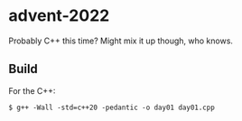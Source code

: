 # advent-2022

Probably C++ this time? Might mix it up though, who knows.

## Build

For the C++:

```shell
$ g++ -Wall -std=c++20 -pedantic -o day01 day01.cpp
```
